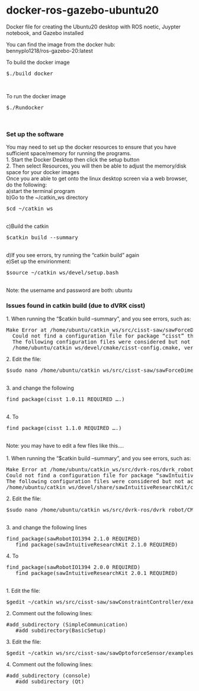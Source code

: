 # docker-ros-gazebo-ubuntu20
Docker file for creating the Ubuntu20 desktop with ROS noetic, Juypter notebook, and Gazebo installed

You can find the image from the docker hub:<br/>
bennyplo1218/ros-gazebo-20:latest<br/>

To build the docker image<br/>
<pre>$./build_docker</pre><br/>
To run the docker image<br/>
<pre>$./Rundocker</pre><br/>
<h3>Set up the software</h3>
You may need to set up the docker resources to ensure that you have sufficient space/memory for running the programs. <br/>
1. Start the Docker Desktop then click the setup button<br/>
2. Then select Resources, you will then be able to adjust the memory/disk space for your docker images<br/>
Once you are able to get onto the linux desktop screen via a web browser, do the following:<br/>
a)start the terminal program<br/>
b)Go to the ~/catkin_ws directory<br/>
	<pre>$cd ~/catkin_ws</pre><br/>
c)Build the catkin <br/>
<pre>$catkin build --summary</pre><br/>
d)If you see errors, try running the “catkin build” again<br/>
e)Set up the envirionment:<br/>
	<pre>$source ~/catkin_ws/devel/setup.bash</pre><br/>
Note: the username and password are both: ubuntu<br/>
<h3>Issues found in catkin build (due to dVRK cisst)</h3>
1. When running the “$catkin build –summary”, and you see errors, such as:<br/>
 <p><pre>Make Error at /home/ubuntu/catkin_ws/src/cisst-saw/sawForceDimensionSDK/example/CMakeLists.txt:25 (find_package): 
  Could not find a configuration file for package “cisst” that is compatible with requested version “1.0.11”….
  The following configuration files were considered but not accepted:
  /home/ubuntu/catkin_ws/devel/cmake/cisst-config.cmake, version 1.1.0</pre></p>
2. Edit the file:<br/>
  <pre>$sudo nano /home/ubuntu/catkin_ws/src/cisst-saw/sawForceDimensionSDK/example/CMakeLists.txt</pre><br/>
3. and change the following<br/>
<pre>find_package(cisst 1.0.11 REQUIRED ….)</pre><br/>
4. To<br/>
<pre>find_package(cisst 1.1.0 REQUIRED ….)</pre><br/>
Note: you may have to edit a few files like this….<br/>
<br/>
1. When running the “$catkin build –summary”, and you see errors, such as:<br/>
   <p><pre>Make Error at /home/ubuntu/catkin_ws/src/dvrk-ros/dvrk_robot/CMakeLists.txt:66 (find_package): 
Could not find a configuration file for package “sawIntuitiveResearchKit” that is compatible with requested version “2.1.0”….
The following configuration files were considered but not accepted:
/home/ubuntu/catkin_ws/devel/share/sawIntuitiveResearchKit/cmake/sawIntuitiveResearchKitConfig.cmake, version 2.0.1</pre></p>
2. Edit the file:<br/>
   <pre>$sudo nano /home/ubuntu/catkin_ws/src/dvrk-ros/dvrk_robot/CMakeLists.txt</pre><br/>
3. and change the following lines<br/>
   <p><pre>find_package(sawRobotIO1394 2.1.0 REQUIRED)
   find_package(sawIntuitiveResearchKit 2.1.0 REQUIRED)</pre></p>
4. To <br/>
   <p><pre>find_package(sawRobotIO1394 2.0.0 REQUIRED)
   find_package(sawIntuitiveResearchKit 2.0.1 REQUIRED)</pre></p>
<br/>   
1. Edit the file:<br/>
   <pre>$gedit ~/catkin_ws/src/cisst-saw/sawConstraintController/examples/CMakeLists.txt</pre>
2. Comment out the following lines:<br/>
   <p><pre>#add_subdirectory (SimpleCommunication)
   #add_subdirectory(BasicSetup)</pre></p>
3. Edit the file:<br/>
   <pre>$gedit ~/catkin_ws/src/cisst-saw/sawOptoforceSensor/examples/CMakeLists.txt</pre>
4. Comment out the following lines:<br/>
   <p><pre>#add_subdirectory (console)
   #add_subdirectory (Qt)</pre></p>
<br/>











